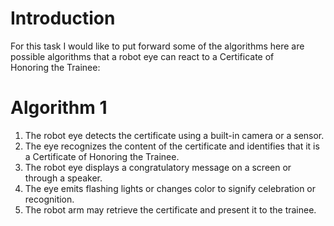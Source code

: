 # Introduction
For this task I would like to put forward some of the algorithms here are possible algorithms that a robot eye can react to a Certificate of Honoring the Trainee:
# Algorithm 1
1. The robot eye detects the certificate using a built-in camera or a sensor.
2. The eye recognizes the content of the certificate and identifies that it is a Certificate of Honoring the Trainee.
3. The robot eye displays a congratulatory message on a screen or through a speaker.
4. The eye emits flashing lights or changes color to signify celebration or recognition.
5. The robot arm may retrieve the certificate and present it to the trainee.
